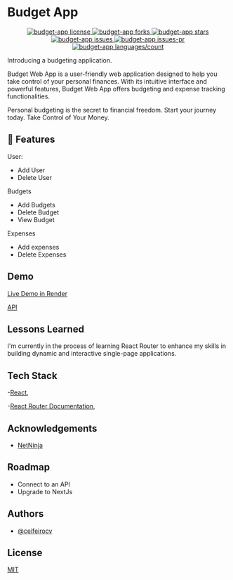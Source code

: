 # Budget App

<p align="center">
  <a href="https://github.com/ceifeirocv/budget-app/blob/master/LICENSE" target="_blank">
    <img src="https://img.shields.io/github/license/ceifeirocv/budget-app?style=flat-square" alt="budget-app license" />
  </a>
  <a href="https://github.com/ceifeirocv/budget-app/fork" target="_blank">
    <img src="https://img.shields.io/github/forks/ceifeirocv/budget-app?style=flat-square" alt="budget-app forks" />
  </a>
  <a href="https://github.com/ceifeirocv/budget-app/stargazers" target="_blank">
    <img src="https://img.shields.io/github/stars/ceifeirocv/budget-app?style=flat-square" alt="budget-app stars" />
  </a>
  <a href="https://github.com/ceifeirocv/budget-app/issues" target="_blank">
    <img src="https://img.shields.io/github/issues/ceifeirocv/budget-app?style=flat-square" alt="budget-app issues" />
  </a>
  <a href="https://github.com/ceifeirocv/budget-app/pulls" target="_blank">
    <img src="https://img.shields.io/github/issues-pr/ceifeirocv/budget-app?style=flat-square" alt="budget-app issues-pr" />
  </a>
  <a href="https://github.com/ceifeirocv/budget-app/" target="_blank">
    <img src="https://img.shields.io/github/languages/count/ceifeirocv/budget-app?style=flat-square" alt="budget-app languages/count" />
  </a>
</p>

Introducing a budgeting application.

Budget Web App is a user-friendly web application designed to help you take control of your personal finances. With its intuitive interface and powerful features, Budget Web App offers budgeting and expense tracking functionalities.

Personal budgeting is the secret to financial freedom. Start your journey today. Take Control of Your Money.

## 🧐 Features
User:
- Add User
- Delete User

Budgets
- Add Budgets
- Delete Budget
- View Budget

Expenses
- Add expenses
- Delete Expenses

## Demo

[Live Demo in Render](https://budget-1twb.onrender.com/)

[API](https://github.com/ceifeirocv/budget-api)

## Lessons Learned

I'm currently in the process of learning React Router to enhance my skills in building dynamic and interactive single-page applications.

## Tech Stack

-[React](https://react.dev/), 

-[React Router Documentation](https://reactrouter.com/), 

## Acknowledgements
 - [NetNinja](https://www.youtube.com/playlist?list=PL4cUxeGkcC9iNnY07bh_UPaRIQZcJfARY)

## Roadmap

- Connect to an API
- Upgrade to NextJs

## Authors

- [@ceifeirocv](https://www.github.com/ceifeirocv)


## License

[MIT](https://choosealicense.com/licenses/mit/)



